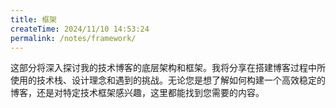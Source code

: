 ```yaml
---
title: 框架
createTime: 2024/11/10 14:53:24
permalink: /notes/framework/
---
```

这部分将深入探讨我的技术博客的底层架构和框架。我将分享在搭建博客过程中所使用的技术栈、设计理念和遇到的挑战。无论您是想了解如何构建一个高效稳定的博客，还是对特定技术框架感兴趣，这里都能找到您需要的内容。
